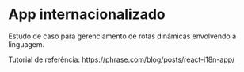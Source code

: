 # App internacionalizado

Estudo de caso para gerenciamento de rotas dinâmicas envolvendo a linguagem.


Tutorial de referência:
https://phrase.com/blog/posts/react-i18n-app/
